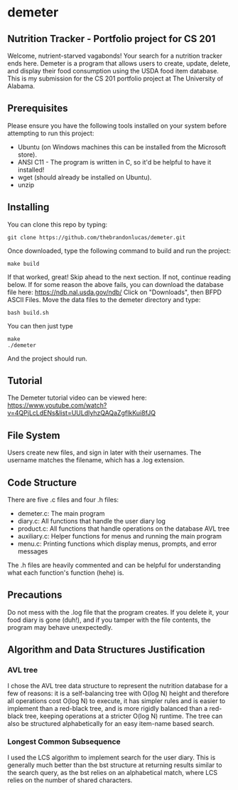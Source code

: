 # demeter
## Nutrition Tracker - Portfolio project for CS 201
Welcome, nutrient-starved vagabonds! Your search for a nutrition tracker ends here. Demeter is a program that allows users to create, update, delete, and display their food consumption using the USDA food item database. This is my submission for the CS 201 portfolio project at The University of Alabama.  

## Prerequisites 
Please ensure you have the following tools installed on your system before attempting to run this project: 
- Ubuntu (on Windows machines this can be installed from the Microsoft store). 
- ANSI C11 - The program is written in C, so it'd be helpful to have it installed!
- wget (should already be installed on Ubuntu). 
- unzip

## Installing
You can clone this repo by typing: 
```
git clone https://github.com/thebrandonlucas/demeter.git
```
Once downloaded, type the following command to build and run the project: 
```
make build
```
If that worked, great! Skip ahead to the next section. If not, continue reading below. 
If for some reason the above fails, you can download the database file here: https://ndb.nal.usda.gov/ndb/
Click on "Downloads", then BFPD ASCII Files. Move the data files to the demeter directory and type: 
```
bash build.sh
```
You can then just type
```
make
./demeter
```
And the project should run. 

## Tutorial
The Demeter tutorial video can be viewed here: https://www.youtube.com/watch?v=4QPjLcLdENs&list=UULdlyhzQAQaZgfIkKui8fJQ

## File System
Users create new files, and sign in later with their usernames. The username matches the filename, which has a .log extension. 

## Code Structure
There are five .c files and four .h files: 
- demeter.c: The main program
- diary.c: All functions that handle the user diary log
- product.c: All functions that handle operations on the database AVL tree
- auxiliary.c: Helper functions for menus and running the main program
- menu.c: Printing functions which display menus, prompts, and error messages

The .h files are heavily commented and can be helpful for understanding what each function's function (hehe) is. 

## Precautions
Do not mess with the .log file that the program creates. If you delete it, your food diary is gone (duh!), and if you tamper with the file contents, the program may behave unexpectedly. 

## Algorithm and Data Structures Justification
### AVL tree
I chose the AVL tree data structure to represent the nutrition database for a few of reasons: it is a self-balancing tree with O(log N) height and therefore all operations cost O(log N) to execute, it has simpler rules and is easier to implement than a red-black tree, and is more rigidly balanced than a red-black tree, keeping operations at a stricter O(log N) runtime. The tree can also be structured alphabetically for an easy item-name based search. 

### Longest Common Subsequence
I used the LCS algorithm to implement search for the user diary. This is generally much better than the bst structure at returning results similar to the search query, as the bst relies on an alphabetical match, where LCS relies on the number of shared characters. 
